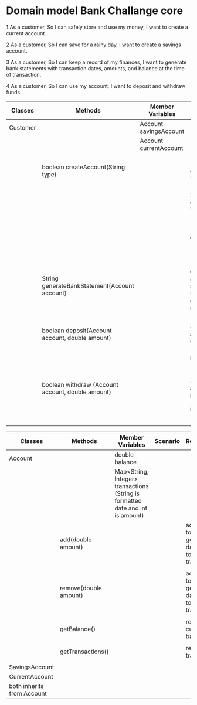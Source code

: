 # Domain model Bank Challange core 

1 As a customer,
So I can safely store and use my money,
I want to create a current account.

2 As a customer,
So I can save for a rainy day,
I want to create a savings account.

3 As a customer,
So I can keep a record of my finances,
I want to generate bank statements with transaction dates, amounts, and balance at the time of transaction.

4 As a customer,
So I can use my account,
I want to deposit and withdraw funds.


| Classes  | Methods                                           | Member Variables       | Scenario                                           | Result/Output                                       |
|----------|---------------------------------------------------|------------------------|----------------------------------------------------|-----------------------------------------------------|
| Customer |                                                   | Account savingsAccount |                                                    |                                                     |
|          |                                                   | Account currentAccount |                                                    |                                                     |
|          |                                                   |                        |                                                    |                                                     |
|          | boolean createAccount(String type)                |                        | 1. if type equals "Current"                        | initializes a current account return true           |
|          |                                                   |                        | 2. if type equals "Savings"                        | initializes a savings account return true           |
|          |                                                   |                        | else                                               | output message invalid account type return false    |
|          |                                                   |                        |                                                    |                                                     |
|          | String generateBankStatement(Account account)     |                        | 3. generate a bank statement for the given account | Returns a bank statement                            |
|          |                                                   |                        |                                                    |                                                     |
|          | boolean deposit(Account account, double amount)   |                        | 4. if amount > 0                                   | add amount to balance of giving account return true |
|          |                                                   |                        | if amount < 0                                      | return false                                        |
|          |                                                   |                        |                                                    |                                                     |
|          | boolean withdraw (Account account, double amount) |                        | 4. if amount < balance                             | remove amount from balance return true              |
|          |                                                   |                        | if amount > balance                                | return false                                        |
|          |                                                   |                        |                                                    |                                                     |
|          |                                                   |                        |                                                    |                                                     |


| Classes                    | Methods               | Member Variables                                                               | Scenario | Result/Output                                                    |
|----------------------------|-----------------------|--------------------------------------------------------------------------------|----------|------------------------------------------------------------------|
| Account                    |                       | double balance                                                                 |          |                                                                  |
|                            |                       | Map<String, Integer> transactions (String is formatted date and int is amount) |          |                                                                  |
|                            | add(double amount)    |                                                                                |          | adds amount to balance, generates date and adds to transactions  |
|                            |                       |                                                                                |          |                                                                  |
|                            | remove(double amount) |                                                                                |          | adds amount to balance, generates date and adds to transactions  |
|                            |                       |                                                                                |          |                                                                  |
|                            | getBalance()          |                                                                                |          | returns current balance                                          |
|                            |                       |                                                                                |          |                                                                  |
|                            | getTransactions()     |                                                                                |          | returns transactions                                             |
|                            |                       |                                                                                |          |                                                                  |
| SavingsAccount             |                       |                                                                                |          |                                                                  |
| CurrentAccount             |                       |                                                                                |          |                                                                  |
| both inherits from Account |                       |                                                                                |          |                                                                  |



